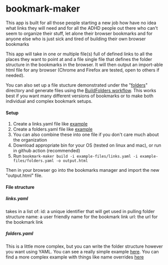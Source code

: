 # bookmark-maker

This app is built for all those people starting a new job how have no idea what links they will need and for all the ADHD people out there who can't seem to organize their stuff, let alone their browser bookmarks and for anyone else who is just sick and tired of building their own browser bookmarks

This app will take in one or multiple file(s) full of defined links to all the places they want to point at and a file single file that defines the folder structure in the bookmarks in the browser. It will then output an import-able html file for any browser (Chrome and Firefox are tested, open to others if needed).  

You can also set up a file stucture demonstrated under the "[folders](folders/)" directory and generate files using the [BuildFolders workflow](.github/workflows/BuildFolders.yml). This works best if you want many different versions of bookmarks or to make both individual and complex bookmark setups.

#### Setup

1. Create a links.yaml file like [example](example-files/links.yaml)
2. Create a folders.yaml file like [example](example-files/folders.yaml)
3. You can also combine these into one file if you don't care much about the organization
4. Download appropriate bin for your OS (tested on linux and mac), or run in github action (recommended)
5. Run `bookmark-maker build -i example-files/links.yaml -i example-files/folders.yaml -o output.html`

Then in your browser go into the bookmarks manager and import the new "output.html" file.

#### File structure
##### links.yaml
  takes in a list of:
    id: a unique identifier that will get used in pulling folder structure
    name: a user friendly name for the bookmark link
    url: the url for the bookmark link
    
##### folders.yaml
  This is a little more complex, but you can write the folder structure however you want using YAML. You can see a really simple example [here](example-files/folders.yaml). You can find a more complex example with things like name overrides [here](folders/example-1/folders.yaml)
